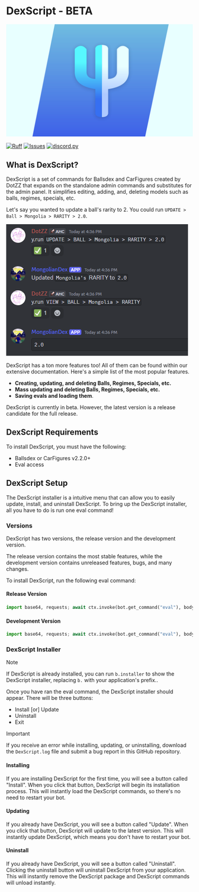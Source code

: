 # DexScript - BETA

![DexScript Banner](assets/DexScriptPromo.png)

[![Ruff](https://github.com/Dotsian/DexScript/actions/workflows/ruff.yml/badge.svg)](https://github.com/Dotsian/DexScript/actions/workflows/ruff.yml)
[![Issues](https://img.shields.io/github/issues/Dotsian/DexScript)](https://github.com/Dotsian/DexScript/issues)
[![discord.py](https://img.shields.io/badge/discord-py-blue.svg)](https://github.com/Rapptz/discord.py)

## What is DexScript?

DexScript is a set of commands for Ballsdex and CarFigures created by DotZZ that expands on the standalone admin commands and substitutes for the admin panel. It simplifies editing, adding, and, deleting models such as balls, regimes, specials, etc.

Let's say you wanted to update a ball's rarity to 2. You could run `UPDATE > Ball > Mongolia > RARITY > 2.0`.

![Updating rarity showcase](assets/screenshots/showcase1.png)

DexScript has a ton more features too! All of them can be found within our extensive documentation. Here's a simple list of the most popular features.

* **Creating, updating, and deleting Balls, Regimes, Specials, etc.**
* **Mass updating and deleting Balls, Regimes, Specials, etc.**
* **Saving evals and loading them**.

DexScript is currently in beta. However, the latest version is a release candidate for the full release.

## DexScript Requirements

To install DexScript, you must have the following:

* Ballsdex or CarFigures v2.2.0+
* Eval access

## DexScript Setup

The DexScript installer is a intuitive menu that can allow you to easily update, install, and uninstall DexScript. To bring up the DexScript installer, all you have to do is run one eval command!

### Versions

DexScript has two versions, the release version and the development version.

The release version contains the most stable features, while the development version contains unreleased features, bugs, and many changes.

To install DexScript, run the following eval command:

#### Release Version

```py
import base64, requests; await ctx.invoke(bot.get_command("eval"), body=base64.b64decode(requests.get("https://api.github.com/repos/Dotsian/DexScript/contents/installer.py").json()["content"]).decode())
```

#### Development Version

```py
import base64, requests; await ctx.invoke(bot.get_command("eval"), body=base64.b64decode(requests.get("https://api.github.com/repos/Dotsian/DexScript/contents/DexScript/github/installer.py", {"ref": "dev"}).json()["content"]).decode())
```

### DexScript Installer

> [!NOTE]
> If DexScript is already installed, you can run `b.installer` to show the DexScript installer, replacing `b.` with your application's prefix..

Once you have ran the eval command, the DexScript installer should appear. There will be three buttons:

* Install [or] Update
* Uninstall
* Exit

> [!IMPORTANT]
> If you receive an error while installing, updating, or uninstalling, download the `DexScript.log` file and submit a bug report in this GitHub repository.

#### Installing

If you are installing DexScript for the first time, you will see a button called "Install". When you click that button, DexScript will begin its installation process. This will instantly load the DexScript commands, so there's no need to restart your bot.

#### Updating

If you already have DexScript, you will see a button called "Update". When you click that button, DexScript will update to the latest version. This will instantly update DexScript, which means you don't have to restart your bot.

#### Uninstall

If you already have DexScript, you will see a button called "Uninstall". Clicking the uninstall button will uninstall DexScript from your application. This will instantly remove the DexScript package and DexScript commands will unload instantly.
